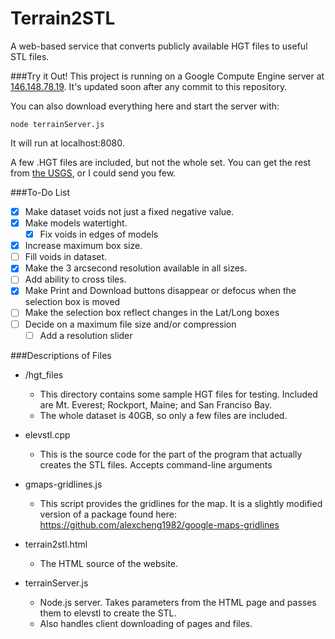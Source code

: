 Terrain2STL
===========

A web-based service that converts publicly available HGT files to useful STL files.

###Try it Out!
This project is running on a Google Compute Engine server at [146.148.78.19](http://146.148.78.19/). It's updated soon after any commit to this repository. 

You can also download everything here and start the server with: 

```node terrainServer.js```

It will run at localhost:8080.

A few .HGT files are included, but not the whole set. You can get the rest from [the USGS](http://dds.cr.usgs.gov/srtm/version2_1/SRTM3/), or I could send you few.


###To-Do List
- [x] Make dataset voids not just a fixed negative value.
- [x] Make models watertight.
  - [x] Fix voids in edges of models
- [x] Increase maximum box size.
- [ ] Fill voids in dataset.
- [x] Make the 3 arcsecond resolution available in all sizes.
- [ ] Add ability to cross tiles.
- [x] Make Print and Download buttons disappear or defocus when the selection box is moved
- [ ] Make the selection box reflect changes in the Lat/Long boxes 
- [ ] Decide on a maximum file size and/or compression
  - [ ] Add a resolution slider

###Descriptions of Files
* /hgt_files

  * This directory contains some sample HGT files for testing. Included are Mt. Everest; Rockport, Maine; and San Franciso Bay.
  * The whole dataset is 40GB, so only a few files are included.

* elevstl.cpp

  * This is the source code for the part of the program that actually creates the STL files. Accepts command-line arguments

* gmaps-gridlines.js

  * This script provides the gridlines for the map. It is a slightly modified version of a package found here: https://github.com/alexcheng1982/google-maps-gridlines

* terrain2stl.html

  * The HTML source of the website.

* terrainServer.js

  * Node.js server. Takes parameters from the HTML page and passes them to elevstl to create the STL.
  * Also handles client downloading of pages and files.

